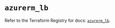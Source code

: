 # `azurerm_lb`

Refer to the Terraform Registry for docs: [`azurerm_lb`](https://registry.terraform.io/providers/hashicorp/azurerm/3.106.1/docs/resources/lb).
